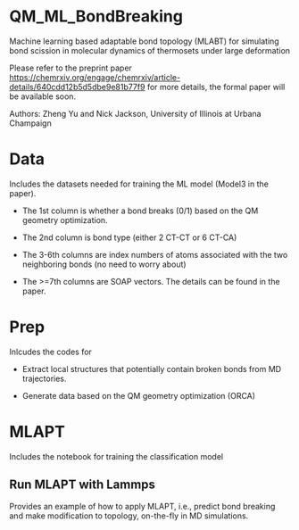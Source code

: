 # QM_ML_BondBreaking
Machine learning based adaptable bond topology (MLABT) for simulating bond scission in molecular dynamics of thermosets under large deformation

Please refer to the preprint paper https://chemrxiv.org/engage/chemrxiv/article-details/640cdd12b5d5dbe9e81b77f9 for more details, the formal paper will be available soon. 

Authors: Zheng Yu and Nick Jackson, University of Illinois at Urbana Champaign 

# Data
Includes the datasets needed for training the ML model (Model3 in the paper). 

- The 1st column is whether a bond breaks (0/1) based on the QM geometry optimization.

- The 2nd column is bond type (either 2 CT-CT or 6 CT-CA)

- The 3-6th columns are index numbers of atoms associated with the two neighboring bonds (no need to worry about)

- The >=7th columns are SOAP vectors. The details can be found in the paper. 

# Prep
Inlcudes the codes for 

- Extract local structures that potentially contain broken bonds from MD trajectories.

- Generate data based on the QM geometry optimization (ORCA)

# MLAPT
Includes the notebook for training the classification model

## Run MLAPT with Lammps 
Provides an example of how to apply MLAPT, i.e., predict bond breaking and make modification to topology, on-the-fly in MD simulations. 
 
